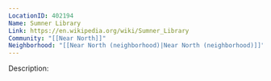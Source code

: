 ```yaml
---
LocationID: 402194
Name: Sumner Library
Link: https://en.wikipedia.org/wiki/Sumner_Library
Community: "[[Near North]]"
Neighborhood: "[[Near North (neighborhood)|Near North (neighborhood)]]"
---
```


Description:
